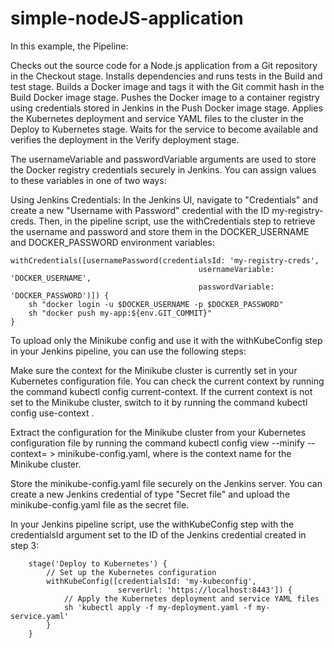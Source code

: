 # simple-nodeJS-application

In this example, the Pipeline:

Checks out the source code for a Node.js application from a Git repository in the Checkout stage.
Installs dependencies and runs tests in the Build and test stage.
Builds a Docker image and tags it with the Git commit hash in the Build Docker image stage.
Pushes the Docker image to a container registry using credentials stored in Jenkins in the Push Docker image stage.
Applies the Kubernetes deployment and service YAML files to the cluster in the Deploy to Kubernetes stage.
Waits for the service to become available and verifies the deployment in the Verify deployment stage.

The usernameVariable and passwordVariable arguments are used to store the Docker registry credentials securely in Jenkins. You can assign values to these variables in one of two ways:

Using Jenkins Credentials: In the Jenkins UI, navigate to "Credentials" and create a new "Username with Password" credential with the ID my-registry-creds. Then, in the pipeline script, use the withCredentials step to retrieve the username and password and store them in the DOCKER_USERNAME and DOCKER_PASSWORD environment variables:

```
withCredentials([usernamePassword(credentialsId: 'my-registry-creds',
                                          usernameVariable: 'DOCKER_USERNAME',
                                          passwordVariable: 'DOCKER_PASSWORD')]) {
    sh "docker login -u $DOCKER_USERNAME -p $DOCKER_PASSWORD"
    sh "docker push my-app:${env.GIT_COMMIT}"
}
```
To upload only the Minikube config and use it with the withKubeConfig step in your Jenkins pipeline, you can use the following steps:

Make sure the context for the Minikube cluster is currently set in your Kubernetes configuration file. You can check the current context by running the command kubectl config current-context. If the current context is not set to the Minikube cluster, switch to it by running the command kubectl config use-context <context-name>.

Extract the configuration for the Minikube cluster from your Kubernetes configuration file by running the command kubectl config view --minify --context=<minikube-context> > minikube-config.yaml, where <minikube-context> is the context name for the Minikube cluster.

Store the minikube-config.yaml file securely on the Jenkins server. You can create a new Jenkins credential of type "Secret file" and upload the minikube-config.yaml file as the secret file.

In your Jenkins pipeline script, use the withKubeConfig step with the credentialsId argument set to the ID of the Jenkins credential created in step 3:

```
    stage('Deploy to Kubernetes') {
        // Set up the Kubernetes configuration
        withKubeConfig([credentialsId: 'my-kubeconfig',
                        serverUrl: 'https://localhost:8443']) {
            // Apply the Kubernetes deployment and service YAML files
            sh 'kubectl apply -f my-deployment.yaml -f my-service.yaml'
        }
    }
```




